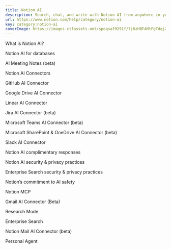 ```yaml
---
title: Notion AI
description: Search, chat, and write with Notion AI from anywhere in your workspace.
url: https://www.notion.com/help/category/notion-ai
key: category:notion-ai
coverImage: https://images.ctfassets.net/spoqsaf9291f/7j6zHBFAMtPgTdqjZQq46w/c7122959cc1a5d45f4886bbe1827f61c/notion-ai.png
---
```


What is Notion AI?

Notion AI for databases

AI Meeting Notes (beta)

Notion AI Connectors

GitHub AI Connector

Google Drive AI Connector

Linear AI Connector

Jira AI Connector (beta)

Microsoft Teams AI Connector (beta)

Microsoft SharePoint & OneDrive AI Connector (beta)

Slack AI Connector

Notion AI complimentary responses

Notion AI security & privacy practices

Enterprise Search security & privacy practices

Notion’s commitment to AI safety

Notion MCP

Gmail AI Connector (Beta)

Research Mode

Enterprise Search

Notion Mail AI Connector (beta)

Personal Agent